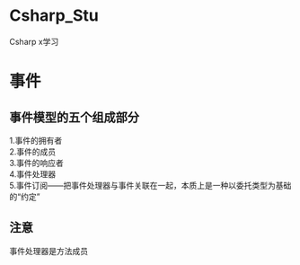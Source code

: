 # Csharp_Stu
Csharp x学习
# 事件
## 事件模型的五个组成部分
1.事件的拥有者<br/>
2.事件的成员<br/>
3.事件的响应者<br/>
4.事件处理器<br/>
5.事件订阅——把事件处理器与事件关联在一起，本质上是一种以委托类型为基础的“约定”
## 注意
事件处理器是方法成员
